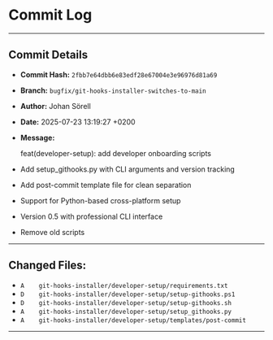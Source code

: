 # Commit Log

---

## Commit Details

- **Commit Hash:**   `2fbb7e64dbb6e83edf28e67004e3e96976d81a69`
- **Branch:**        `bugfix/git-hooks-installer-switches-to-main`
- **Author:**        Johan Sörell
- **Date:**          2025-07-23 13:19:27 +0200
- **Message:**

  feat(developer-setup): add developer onboarding scripts

- Add setup_githooks.py with CLI arguments and version tracking
- Add post-commit template file for clean separation
- Support for Python-based cross-platform setup
- Version 0.5 with professional CLI interface
- Remove old scripts

---

## Changed Files:

- `A	git-hooks-installer/developer-setup/requirements.txt`
- `D	git-hooks-installer/developer-setup/setup-githooks.ps1`
- `D	git-hooks-installer/developer-setup/setup-githooks.sh`
- `A	git-hooks-installer/developer-setup/setup_githooks.py`
- `A	git-hooks-installer/developer-setup/templates/post-commit`

---
